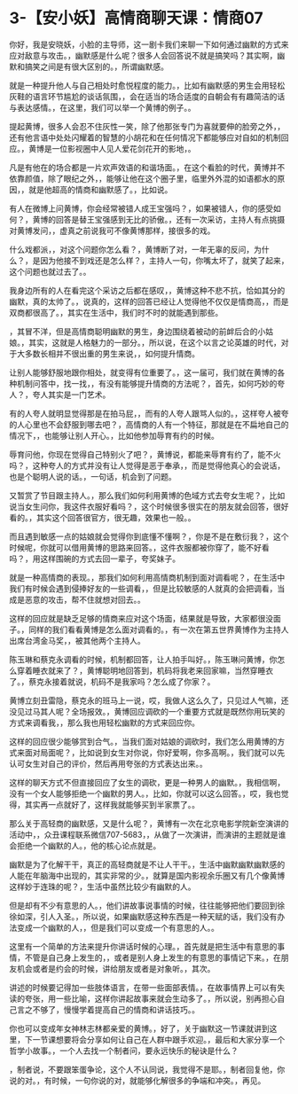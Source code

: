 # 3-【安小妖】高情商聊天课：情商07

你好，我是安晓妖，小脸的主导师，这一剧卡我们来聊一下如何通过幽默的方式来应对敌意与攻击。，幽默感是什么呢？很多人会回答说不就是搞笑吗？其实啊，幽默和搞笑之间是有很大区别的。，所谓幽默感。

就是一种提升他人与自己相处时愈悦程度的能力。，比如有幽默感的男生会用轻松灰鞋的语言环节尴尬的谈话氛围，，会在适当的场合适度的自朝会有有趣简洁的话与表达感情。，在这里，我们可以举一个黄博的例子。。

提起黄博，很多人会忍不住灰性一笑，除了他那张专门为喜就要伸的脸旁之外，，还有他言语中处处闪耀着的智慧的小胡花和在任何情况下都能够应对自如的机制回应。，黄博是一位影视圈中人见人爱花剑花开的影地，。

凡是有他在的场合都是一片欢声效语的和谐场面。，在这个看脸的时代，黄博并不依靠颜值，除了眼纪之外，，能够让他在这个圈子里，临里外外混的如语都水的原因，，就是他超高的情商和幽默感了。，比如说。

有人在微博上问黄博，你会经常被错人成王宝强吗？，如果被错人，你的感受如何？，黄博的回答是替王宝强感到无比的骄傲。，还有一次采访，主持人有点挑摄对黄博发问，，虚真之前说我可不像黄博那样，接很多的戏。

什么戏都派，，对这个问题你怎么看？，黄博断了对，一年无辜的反问，为什么？，是因为他接不到戏还是怎么样？，主持人一句，你嘴太坏了，就笑了起来，这个问题也就过去了。。

我身边所有的人在看完这个采访之后都在感叹，，黄博这种不悲不抗，恰如其分的幽默，真的太帅了。，说真的，这样的回答已经让人觉得他不仅仅是情商高，，而是双商都很高了。，其实在生活中，我们时不时的就能遇到那些。

，其冒不洋，但是高情商聪明幽默的男生，身边围绕着被动的前衅后合的小姑娘。，其实，这就是人格魅力的一部分。，所以说，在这个以言之论英雄的时代，对于大多数长相并不很出重的男生来说，，如何提升情商。

让别人能够舒服地跟你相处，就变得有位重要了。，这一届可，我们就在黄博的各种机制问答中，找一找，，有没有能够提升情商的方法呢？，首先，如何巧妙的夸人？，夸人其实是一门艺术。

有的人夸人就明显觉得那是在拍马屁，，而有的人夸人跟骂人似的。，这样夸人被夸的人心里也不会舒服到哪去吧？，高情商的人有一个特征，那就是在不扁地自己的情况下，，也能够让别人开心。，比如他参加辱育有约的时候。

辱育问他，你现在觉得自己特别火了吧？，黄博说，都能来辱育有约了，能不火吗？，这种夸人的方式并没有让人觉得是恶于奉承，，而是觉得他真心的会说话，也是个聪明人说的话。，一句话，机会到了问题。

又暂赏了节目跟主持人。，那么我们如何利用黄博的色域方式去夸女生呢？，比如说当女生问你，我这件衣服好看吗？，这个时候很多很实在的朋友就会回答，很好看的。，其实这个回答很官方，很无趣，效果也一般。。

而且遇到敏感一点的姑娘就会觉得你到底懂不懂啊？，你是不是在敷衍我？，这个时候呢，你就可以借用黄博的思路来回答。，这件衣服都被你穿了，能不好看吗？，用这样围碗的方式去回一辈子，夸奖妹子。

就是一种高情商的表现。，那我们如何利用高情商机制到面对调看呢？，在生活中我们有时候会遇到侵捧好友的一些调看，，但是比较敏感的人就真的会把调看，当成是恶意的攻击，帮不住就想对回去。。

这样的回应就是缺乏足够的情商来应对这个场面，结果就是导致，大家都很没面子。，同样的我们看看黄博是怎么面对调看的。，有一次在第五世界黄博作为主持人出席台湾金马奖，，被其他两个主持人。

陈玉琳和蔡克永调看的时候，机制都回答，让人拍手叫好。，陈玉琳问黄博，你怎么穿着睡衣就来了？，黄博聪明地回答到，机码将我老来回家嘛，当然穿睡衣了。，蔡克永接着就说，机码不是我家吗？怎么成了你家？。

黄博立刻丑雷隐，蔡克永的班马上一说，哎，我做人这么久了，只见过人气嘛，还没见过马其人呢？全场报效。，黄博回应调砍的一个重要方式就是既然你用玩笑的方式来调看我，，那么我也用轻松幽默的方式来回应你。

这样的回应很少能够赏到合气。，当我们面对姑娘的调砍时，我们怎么用黄博的方式来面对局面呢？，比如说到女生对你说，你好爱啊，你多高啊。，我们就可以先认可女生对自己的评价，然后再用夸张的方式表达出来。。

这样的聊天方式不但直接回应了女生的调砍，更是一种男人的幽默。，我相信啊，没有一个女人能够拒绝一个幽默的男人。，比如，你就可以这么回答。，哎，我也觉得，其实再一点就好了，这样我就能够买到半家票了。。

那么关于高轻商的幽默感，又是什么呢？，黄博有一次在北京电影学院新空演讲的活动中，，众丑课程联系微信707-5683，，从做了一次演讲，而演讲的主题就是谁会拒绝一个幽默的人。，他的核心论点就是。

幽默是为了化解干干，真正的高轻商就是不让人干干。，生活中幽默幽默幽默感的人能在年脑海中出现的，其实非常的少。，就算是国内影视余乐圈又有几个像黄博这样妙于连珠的呢？，生活中虽然比较少有幽默的人。

但是却有不少有意思的人。，他们讲故事说事情的时候，往往能够把他们要回到徐徐如深，引人入圣。，所以说，如果幽默感这种东西是一种天赋的话，我们没有办法变成一个幽默的人，，但是我们可以变成一个有意思的人。。

这里有一个简单的方法来提升你讲话时候的心理。，首先就是把生活中有意思的事情，不管是自己身上发生的，，或者是别人身上发生的有意思的事情记下来。，在朋友机会或者是约会的时候，讲给朋友或者是对象听。，其次。

讲述的时候要记得加一些肢体语言，在带一些面部表情。，在故事情界上可以有失读的夸张，用一些比喻，这样你讲起故事来就会生动多了。，所以说，别再担心自己言之不够了，慢慢学着提高自己的情商和讲话技巧。。

你也可以变成年女神林志林都亲爱的黄博。，好了，关于幽默这一节课就讲到这里，下一节课想要将会分享如何让自己在人群中跟手欢迎。，最后和大家分享一个哲学小故事。，一个人去找一个制者问，要永远快乐的秘诀是什么？

，制者说，不要跟笨蛋争论，这个人不认同说，我觉得不是耶。，制者回复他，你说的对。，有时候，一句你说的对，就能够化解很多的争端和冲突。，再见。

